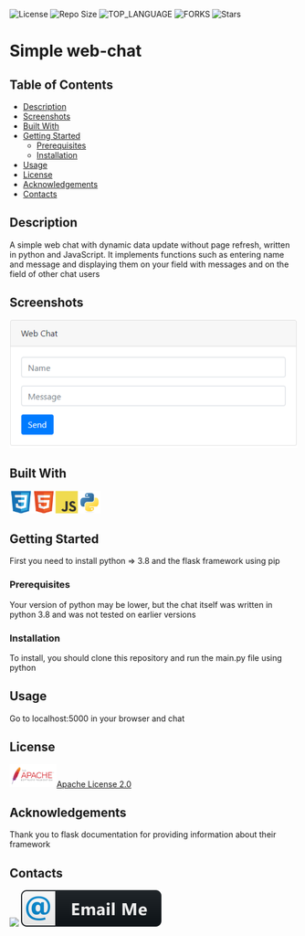![License](https://img.shields.io/github/license/uShutka/Web-chat.svg?style=for-the-badge) ![Repo Size](https://img.shields.io/github/languages/code-size/uShutka/Web-chat.svg?style=for-the-badge) ![TOP_LANGUAGE](https://img.shields.io/github/languages/top/uShutka/Web-chat.svg?style=for-the-badge) ![FORKS](https://img.shields.io/github/forks/uShutka/Web-chat.svg?style=for-the-badge&social) ![Stars](https://img.shields.io/github/stars/uShutka/Web-chat.svg?style=for-the-badge)
    
# Simple web-chat

## Table of Contents

- [Description](#description)
- [Screenshots](#screenshots)
- [Built With](#built-with)
- [Getting Started](#getting-started)
  - [Prerequisites](#prerequisites)
  - [Installation](#installation)
- [Usage](#usage)
- [License](#license)
- [Acknowledgements](#acknowledgements)
- [Contacts](#contacts)

## Description

A simple web chat with dynamic data update without page refresh, written in python and JavaScript. It implements functions such as entering name and message and displaying them on your field with messages and on the field of other chat users

## Screenshots

<img src="https://github.com/uShutka/Web-chat/blob/main/example_imgs/f_img.png?raw=true" />

## Built With

<a href="https://developer.mozilla.org/en-US/docs/Web/CSS"><img src="https://raw.githubusercontent.com/devicons/devicon/master/icons/css3/css3-original.svg" height="40px" width="40px" /></a><a href="https://developer.mozilla.org/en-US/docs/Web/HTML"><img src="https://raw.githubusercontent.com/devicons/devicon/master/icons/html5/html5-original.svg" height="40px" width="40px" /></a><a href="https://developer.mozilla.org/en-US/docs/Web/JavaScript"><img src="https://raw.githubusercontent.com/devicons/devicon/master/icons/javascript/javascript-original.svg" height="40px" width="40px" /></a><a href="https://www.python.org/"><img src="https://raw.githubusercontent.com/devicons/devicon/master/icons/python/python-original.svg" height="40px" width="40px" /></a>

## Getting Started

First you need to install python => 3.8 and the flask framework using pip

### Prerequisites

Your version of python may be lower, but the chat itself was written in python 3.8 and was not tested on earlier versions

### Installation

To install, you should clone this repository and run the main.py file using python

## Usage

Go to localhost:5000 in your browser and chat


## License

<a href="https://choosealicense.com/licenses/apache-2.0/"><img src="https://raw.githubusercontent.com/johnturner4004/readme-generator/master/src/components/assets/images/apache.svg" height=40 />Apache License 2.0</a>

## Acknowledgements

Thank you to flask documentation for providing information about their framework

## Contacts

<a href="https://www.linkedin.com/in/"><img src="https://img.shields.io/badge/LinkedIn-0077B5?style=for-the-badge&logo=linkedin&logoColor=white" /></a>  <a href="mailto:acosinov@bk.ru"><img src=https://raw.githubusercontent.com/johnturner4004/readme-generator/master/src/components/assets/images/email_me_button_icon_151852.svg /></a>
